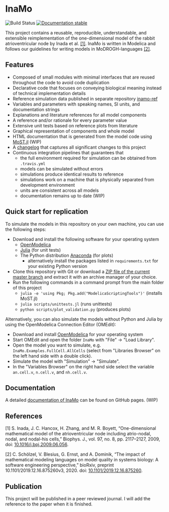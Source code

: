 # InaMo

![Build Status](https://github.com/CSchoel/inamo/workflows/Run%20tests%20and%20deploy%20docs/badge.svg)
[![Documentation stable](https://img.shields.io/badge/docs-stable-blue.svg)](https://cschoel.github.io/inamo/stable/)

This project contains a reusable, reproducible, understandable, and extensible reimplementation of the one-dimensional model of the rabbit atrioventricular node by Inada et al. [\[1\]](#ref1).
InaMo is written in Modelica and follows our guidelines for writing models in MoDROGH-languages [\[2\]](#ref2).

## Features

* Composed of small modules with minimal interfaces that are reused throughout the code to avoid code duplication
* Declarative code that focuses on conveying biological meaning instead of technical implementation details
* Reference simulation data published in separate repository [inamo-ref](https://github.com/CSchoel/inamo-ref)
* Variables and parameters with speaking names, SI units, and documentation strings
* Explanations and literature references for all model components
* A reference and/or rationale for every parameter value
* Extensive unit tests based on reference plots from literature
* Graphical representation of components and whole model
* HTML documentation that is generated from the model code using [MoST.jl](https://github.com/THM-MoTE/ModelicaScriptingTools.jl) (WIP)
* A [changelog](CHANGELOG.md) that captures all significant changes to this project
* Continuous integration pipelines that guarantees that
  * the full environment required for simulation can be obtained from `.travis.yml`
  * models can be simulated without errors
  * simulations produce identical results to reference
  * simulations work on a machine that is physically separated from development environment
  * units are consistent across all models
  * documentation remains up to date (WIP)

## Quick start for replication

To simulate the models in this repository on your own machine, you can use the following steps:

* Download and install the following software for your operating system
  * [OpenModelica](https://www.openmodelica.org/)
  * [Julia](https://julialang.org/) (for unit tests)
  * The Python distribution [Anaconda](https://www.anaconda.com/products/individual) (for plots)
    * alternatively install the packages listed in `requirements.txt` for your existing Python version
* Clone this repository with Git or download a [ZIP file of the current master branch](https://github.com/CSchoel/hh-modelica/archive/master.zip) and extract it with an archive manager of your choice.
* Run the following commands in a command prompt from the main folder of this project
  * `julia -e 'using Pkg; Pkg.add("ModelicaScriptingTools")'` (installs MoST.jl)
  * `julia scripts/unittests.jl` (runs unittests)
  * `python scripts/plot_validation.py` (produces plots)

Alternatively, you can also simulate the models without Python and Julia by using the OpenModelica Connection Editor (OMEdit):

* Download and install [OpenModelica](https://www.openmodelica.org/) for your operating system
* Start OMEdit and open the folder `InaMo` with "File" → "Load Library".
* Open the model you want to simulate, e.g. `InaMo.Examples.FullCell.AllCells` (select from "Libraries Browser" on the left hand side with a double click).
* Simulate the model with "Simulation" → "Simulate".
* In the "Variables Browser" on the right hand side select the variable `an.cell.v`, `n.cell.v`, and `nh.cell.v`.

## Documentation

A detailed [documentation of InaMo](https://cschoel.github.com/inamo/dev) can be found on GitHub pages. (WIP)

## References

<a name="ref1">[1]</a> S. Inada, J. C. Hancox, H. Zhang, and M. R. Boyett, “One-dimensional mathematical model of the atrioventricular node including atrio-nodal, nodal, and nodal-his cells,” Biophys. J., vol. 97, no. 8, pp. 2117–2127, 2009, doi: [10.1016/j.bpj.2009.06.056](https://doi.org/10.1016/j.bpj.2009.06.056).

<a name="ref2">[2]</a> C. Schölzel, V. Blesius, G. Ernst, and A. Dominik, “The impact of mathematical modeling languages on model quality in systems biology: A software engineering perspective,” bioRxiv, preprint 10.1101/2019.12.16.875260v3, 2020. doi: [10.1101/2019.12.16.875260](https:://doi.org/10.1101/2019.12.16.875260).

## Publication

This project will be published in a peer reviewed journal.
I will add the reference to the paper when it is finished.
